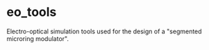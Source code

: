 # eo_tools
Electro-optical simulation tools used for the design of a "segmented microring modulator". 

